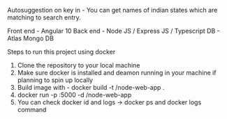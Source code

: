 Autosuggestion on key in - You can get names of indian states which are matching to search entry.

Front end - Angular 10
Back end - Node JS / Express JS / Typescript
DB - Atlas Mongo DB

Steps to run this project using docker

1) Clone the repository to your local machine
2) Make sure docker is installed and deamon running in your machine if planning to spin up locally
3) Build image with - docker build -t <your username>/node-web-app .
4) docker run -p <PORT as you wish for local system>:5000 -d <your username>/node-web-app
5) You can check docker id and logs -> docker ps and docker logs command
